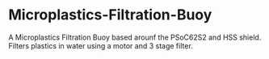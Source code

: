 # Microplastics-Filtration-Buoy
A Microplastics Filtration Buoy based arounf the PSoC62S2 and HSS shield. Filters plastics in water using a motor and 3 stage filter.

